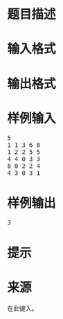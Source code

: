 

# 题目描述



# 输入格式



# 输出格式



# 样例输入


<pre>5
1 1 3 6 8
1 2 2 5 5
4 4 0 3 3
8 0 2 2 4
4 3 0 3 1</pre>

# 样例输出


<pre>3</pre>

# 提示



# 来源


<p>
在此键入。
</p>
